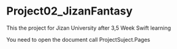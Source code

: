# Project02_JizanFantasy
This the project for Jizan University after 3,5 Week Swift learning <br>

You need to open the document call ProjectSuject.Pages
